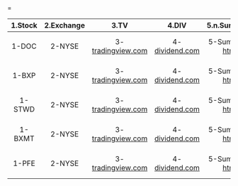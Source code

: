 
#
=
  

|1.Stock|2.Exchange|3.TV|4.DIV|5.n.Summary|6.n.Dividends|7.API 1|8.API 2|
| :---: | :---: | :---: | :---: | :---: | :---: | :---: | :---: |
|1-DOC|2-NYSE|3-[tradingview.com](https://www.tradingview.com/chart/?symbol=NYSE%3ADOC)|4-[dividend.com](https://www.dividend.com/search/?q=DOC)|5-Summary: [html](https://www.nasdaq.com/market-activity/stocks/DOC)|6-History: [html](https://www.nasdaq.com/market-activity/stocks/DOC/dividend-history)|7-Summary: [json](https://api.nasdaq.com/api/quote/DOC/summary?assetclass=stocks)|8-History: [json](https://api.nasdaq.com/api/quote/DOC/dividends?assetclass=stocks)|
|1-BXP|2-NYSE|3-[tradingview.com](https://www.tradingview.com/chart/?symbol=NYSE%3ABXP)|4-[dividend.com](https://www.dividend.com/search/?q=BXP)|5-Summary: [html](https://www.nasdaq.com/market-activity/stocks/BXP)|6-History: [html](https://www.nasdaq.com/market-activity/stocks/BXP/dividend-history)|7-Summary: [json](https://api.nasdaq.com/api/quote/BXP/summary?assetclass=stocks)|8-History: [json](https://api.nasdaq.com/api/quote/BXP/dividends?assetclass=stocks)|
|1-STWD|2-NYSE|3-[tradingview.com](https://www.tradingview.com/chart/?symbol=NYSE%3ASTWD)|4-[dividend.com](https://www.dividend.com/search/?q=STWD)|5-Summary: [html](https://www.nasdaq.com/market-activity/stocks/STWD)|6-History: [html](https://www.nasdaq.com/market-activity/stocks/STWD/dividend-history)|7-Summary: [json](https://api.nasdaq.com/api/quote/STWD/summary?assetclass=stocks)|8-History: [json](https://api.nasdaq.com/api/quote/STWD/dividends?assetclass=stocks)|
|1-BXMT|2-NYSE|3-[tradingview.com](https://www.tradingview.com/chart/?symbol=NYSE%3ABXMT)|4-[dividend.com](https://www.dividend.com/search/?q=BXMT)|5-Summary: [html](https://www.nasdaq.com/market-activity/stocks/BXMT)|6-History: [html](https://www.nasdaq.com/market-activity/stocks/BXMT/dividend-history)|7-Summary: [json](https://api.nasdaq.com/api/quote/BXMT/summary?assetclass=stocks)|8-History: [json](https://api.nasdaq.com/api/quote/BXMT/dividends?assetclass=stocks)|
|1-PFE|2-NYSE|3-[tradingview.com](https://www.tradingview.com/chart/?symbol=NYSE%3APFE)|4-[dividend.com](https://www.dividend.com/search/?q=PFE)|5-Summary: [html](https://www.nasdaq.com/market-activity/stocks/PFE)|6-History: [html](https://www.nasdaq.com/market-activity/stocks/PFE/dividend-history)|7-Summary: [json](https://api.nasdaq.com/api/quote/PFE/summary?assetclass=stocks)|8-History: [json](https://api.nasdaq.com/api/quote/PFE/dividends?assetclass=stocks)|
